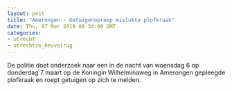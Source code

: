 ```yaml
---
layout: post
title: "Amerongen - Getuigenoproep mislukte plofkraak"
date: Thu, 07 Mar 2019 08:34:00 GMT
categories: 
- utrecht 
- utrechtse_heuvelrug 
---
```


De politie doet onderzoek naar een in de nacht van woensdag 6 op donderdag 7 maart op de Koningin Wilhelminaweg in Amerongen gepleegde plofkraak en roept getuigen op zich te melden.
